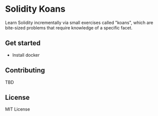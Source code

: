 # Solidity Koans #

Learn Solidity incrementally via small exercises called "koans", which are bite-sized problems that require knowledge of a specific facet.

## Get started ##

* Install docker

## Contributing ##

TBD

## License ## 

MIT License

